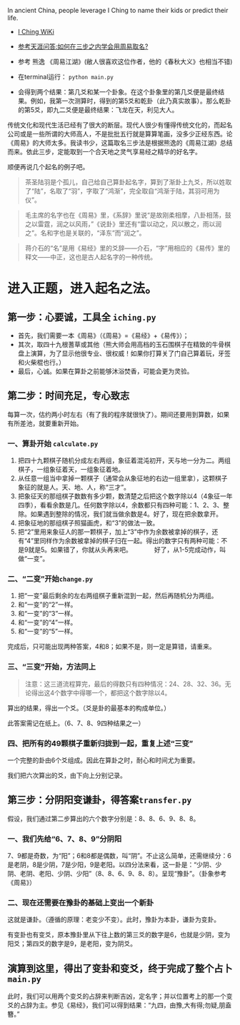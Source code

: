 In ancient China, people leverage I Ching to name their kids or predict their life.   

* [I Ching WiKi](https://en.wikipedia.org/wiki/I_Ching)
 
* [参考天涯问答:如何在三步之内学会用周易取名?](http://wenda.tianya.cn/question/1a6n72jk0djb6r76j7c93n6277ta0rcs8aj5k)
　
* 参考 熊逸 《周易江湖》(敝人很喜欢这位作者，他的《春秋大义》也相当不错)

* 在terminal运行： `python main.py`

* 会得到两个结果：第几爻和某一个卦象。在这个卦象里的第几爻便是最终结果。例如，我第一次测算时，得到的第5爻和乾卦（此乃真实故事）。那么乾卦的第5爻，即九二爻便是最终结果：飞龙在天，利见大人。


传统文化和现代生活已经有了很大的断层。现代人很少有懂得传统文化的，而起名公司或是一些所谓的大师高人，不是批批五行就是算算笔画，没多少正经东西。论《周易》的大师太多。我读书少，这篇取名三步法是根据熊逸的《周易江湖》总结而来。依此三步，定能取到一个合天地之灵气享易经之精华的好名字。

顺便再说几个起名的例子吧。
> 茶圣陆羽是个孤儿，自己给自己算卦起名字，算到了渐卦上九爻，所以姓取了“陆”，名取了“羽”，字取了“鸿渐”，完全取自“鸿渐于陆，其羽可用为仪”。

> 毛主席的名字也在《周易》里，《系辞》里说“是故刚柔相摩，八卦相荡，鼓之以雷霆，润之以风雨，”《说卦》里还有“雷以动之，风以散之，雨以润之”。名和字也是关联的，“泽东”而“润之”。

> 蒋介石的“名”是用《易经》里的爻辞——介石，“字”用相应的《易传》里的释文——中正，这也是古人起名字的一种传统。
　　
# 进入正题，进入起名之法。
## 第一步：心要诚，工具全 `iching.py`
* 首先，我们需要一本《周易》（《周易》=《易经》+《易传》）；
* 其次，取四十九根蓍草或其他（熊大师会用高档的玉石围棋子在精致的牛骨棋盘上演算，为了显示他很专业、很权威！如果你打算关了门自己算着玩，牙签和火柴棍也行。）
* 最后，心诚。如果在算卦之前能够沐浴焚香，可能会更为灵验。

## 第二步：时间充足，专心致志
每算一次，估约两小时左右（有了我的程序就很快了）。期间还要用到算数，如果有所差池，就要重新开始。

### 一、算卦开始 `calculate.py`

1. 把四十九颗棋子随机分成左右两组，象征着混沌初开，天与地一分为二。两组棋子，一组象征着天，一组象征着地。　　
2. 从任意一组当中拿掉一颗棋子（通常会从象征地的右边一组里拿），这颗棋子象征的就是人。天、地、人，称“三才”。
3. 把象征天的那组棋子数数有多少颗，数清楚之后把这个数字除以4（4象征一年四季），看看余数是几。任何数字除以4，余数都只有四种可能：1、2、3、整除。如果遇到整除的情况，我们就当做余数是4。好了，现在把余数拿开。
4. 把象征地的那组棋子照猫画虎，和“3”的做法一致。
5. 把“2”里用来象征人的那一颗棋子，加上“3”中作为余数被拿掉的棋子，还有“4”里同样作为余数被拿掉的棋子归在一起。得出的数字只有两种可能：不是9就是5。如果错了，你就从头再来吧。
　　
　好了，从1-5完成动作，叫做“一变”。

### 二、“二变”开始`change.py`
1. 把“一变”最后剩余的左右两组棋子重新混到一起，然后再随机分为两组。
2. 和“一变”的“2”一样。
3. 和“一变”的“3”一样。
4. 和“一变”的“4”一样。
5. 和“一变”的“5”一样。

完成后，只可能出现两种答案，4和8；如果不是，则一定是算错，请重来。

### 三、“三变”开始，方法同上

> 注意：这三道流程算完，最后的得数只有四种情况：24、28、32、36。无论得出这4个数字中得哪一个，都把这个数字除以4。

算出的结果，得出一个爻。（爻是卦的最基本的构成单位。）

此答案需记在纸上。（6、7、8、9四种结果之一）

### 四、把所有的49颗棋子重新归拢到一起，重复上述“三变”

一个完整的卦由6个爻组成。因此在算卦之时，耐心和时间尤为重要。

我们把六次算出的爻，由下向上分别记录。

## 第三步：分阴阳变谦卦，得答案`transfer.py`

假设，我们通过第二步算出的六个数字分别是：8、8、6、9、8、8。

### 一、我们先给“6、7、8、9”分阴阳
7、9都是奇数，为“阳”；6和8都是偶数，叫“阴”。不止这么简单，还需继续分：6是老阴，8是少阴，7是少阳，9是老阳。以四分法来看，这一卦是：“少阴、少阴、老阴、老阳、少阴、少阳”（8、8、6、9、8、8）。呈现“豫卦”。（卦象参考《周易》）

### 二、现在还需要在豫卦的基础上变出一个新卦
这就是谦卦。（遵循的原理：老变少不变）。此时，豫卦为本卦，谦卦为变卦。

有变卦也有变爻，原本豫卦里从下往上数的第三爻的数字是6，也就是少阴，变为阳爻；第四爻的数字是9，是老阳，变为阴爻。

## 演算到这里，得出了变卦和变爻，终于完成了整个占卜`main.py`

此时，我们可以用两个变爻的占辞来判断吉凶，定名字；并以位置考上的那一个变爻的占辞为主。参见《易经》，我们可以得到结果：“九四，由豫,大有得;勿疑,朋盍簪。”




